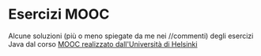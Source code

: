 # Esercizi MOOC

Alcune soluzioni (più o meno spiegate da me nei //commenti) degli esercizi Java dal corso [MOOC realizzato dall'Università di Helsinki](http://moocfi.github.io/courses/2013/programming-part-1/)
